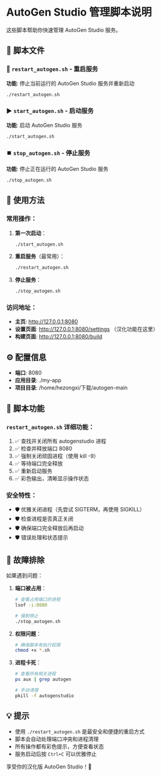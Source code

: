 # AutoGen Studio 管理脚本说明

这些脚本帮助你快速管理 AutoGen Studio 服务。

## 📁 脚本文件

### 🔄 `restart_autogen.sh` - 重启服务
**功能**: 停止当前运行的 AutoGen Studio 服务并重新启动
```bash
./restart_autogen.sh
```

### ▶️ `start_autogen.sh` - 启动服务
**功能**: 启动 AutoGen Studio 服务
```bash
./start_autogen.sh
```

### ⏹️ `stop_autogen.sh` - 停止服务
**功能**: 停止正在运行的 AutoGen Studio 服务
```bash
./stop_autogen.sh
```

## 🚀 使用方法

### 常用操作：

1. **第一次启动**：
   ```bash
   ./start_autogen.sh
   ```

2. **重启服务**（最常用）：
   ```bash
   ./restart_autogen.sh
   ```

3. **停止服务**：
   ```bash
   ./stop_autogen.sh
   ```

### 访问地址：

- **主页**: http://127.0.0.1:8080
- **设置页面**: http://127.0.0.1:8080/settings （汉化功能在这里）
- **构建页面**: http://127.0.0.1:8080/build

## ⚙️ 配置信息

- **端口**: 8080
- **应用目录**: ./my-app
- **项目目录**: /home/hezongxi/下载/autogen-main

## 🔧 脚本功能

### `restart_autogen.sh` 详细功能：
1. ✅ 查找并关闭所有 autogenstudio 进程
2. ✅ 检查并释放端口 8080
3. ✅ 强制关闭顽固进程（使用 kill -9）
4. ✅ 等待端口完全释放
5. ✅ 重新启动服务
6. ✅ 彩色输出，清晰显示操作状态

### 安全特性：
- 🛡️ 优雅关闭进程（先尝试 SIGTERM，再使用 SIGKILL）
- 🛡️ 检查进程是否真正关闭
- 🛡️ 确保端口完全释放后再启动
- 🛡️ 错误处理和状态提示

## 🐛 故障排除

如果遇到问题：

1. **端口被占用**：
   ```bash
   # 查看占用端口的进程
   lsof -i:8080
   
   # 强制停止
   ./stop_autogen.sh
   ```

2. **权限问题**：
   ```bash
   # 确保脚本有执行权限
   chmod +x *.sh
   ```

3. **进程卡死**：
   ```bash
   # 查看所有相关进程
   ps aux | grep autogen
   
   # 手动清理
   pkill -f autogenstudio
   ```

## 💡 提示

- 使用 `./restart_autogen.sh` 是最安全和便捷的重启方式
- 脚本会自动处理端口冲突和进程清理
- 所有操作都有彩色提示，方便查看状态
- 服务启动后按 `Ctrl+C` 可以优雅停止

享受你的汉化版 AutoGen Studio！🎉